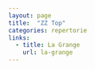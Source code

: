 ```yaml
---
layout: page
title:  "ZZ Top"
categories: repertorie
links:
  - title: La Grange
    url: la-grange
---
```

